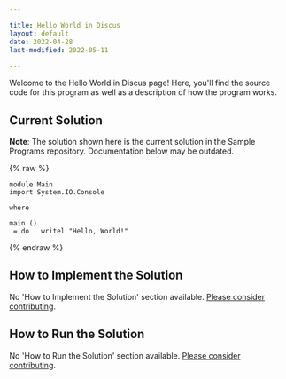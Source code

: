 ```yaml
---

title: Hello World in Discus
layout: default
date: 2022-04-28
last-modified: 2022-05-11

---
```


Welcome to the Hello World in Discus page! Here, you'll find the source code for this program as well as a description of how the program works.

## Current Solution

**Note**: The solution shown here is the current solution in the Sample Programs repository. Documentation below may be outdated.

{% raw %}

```discus
module Main
import System.IO.Console

where

main ()
 = do   writel "Hello, World!"
```

{% endraw %}

## How to Implement the Solution

No 'How to Implement the Solution' section available. [Please consider contributing](https://github.com/TheRenegadeCoder/sample-programs-website).

## How to Run the Solution

No 'How to Run the Solution' section available. [Please consider contributing](https://github.com/TheRenegadeCoder/sample-programs-website).